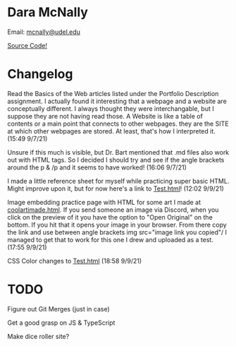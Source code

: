 # Dara McNally
Email: mcnally@udel.edu

[Source Code!](https://github.com/demc5656/demc5656.github.io.git)

# Changelog

Read the Basics of the Web articles listed under the Portfolio Description assignment. I actually found it interesting that a webpage and a website are conceptually different. I always thought they were interchangable, but I suppose they are not having read those. A Website is like a table of contents or a main point that connects to other webpages. they are the SITE at which other webpages are stored. At least, that's how I interpreted it. (15:49 9/7/21)

<p>Unsure if this much is visible, but Dr. Bart mentioned that .md files also work out with HTML tags. So I decided I should try and see if the angle brackets around the p & /p and it seems to have worked! (16:06 9/7/21)</p>

I made a little reference sheet for myself while practicing super basic HTML. Might improve upon it, but for now here's a link to <a href="https://demc5656.github.io/Test.html">Test.html</a>! (12:02 9/9/21)

Image embedding practice page with HTML for some art I made at <a href="https://demc5656.github.io/coolartimade.html">coolartimade.html</a>. If you send someone an image via Discord, when you click on the preview of it you have the option to "Open Original" on the bottom. If you hit that it opens your image in your browser. From there copy the link and use between angle brackets img src="image link you copied"/
I managed to get that to work for this one I drew and uploaded as a test. (17:55 9/9/21)

CSS Color changes to <a href="https://demc5656.github.io/Test.html">Test.html</a> (18:58 9/9/21)

# TODO
Figure out Git Merges (just in case)

Get a good grasp on JS & TypeScript

Make dice roller site?